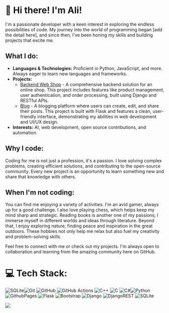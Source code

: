 <h1>👋 Hi there! I'm Ali!</h1>

<p>I'm a passionate developer with a keen interest in exploring the endless possibilities of code. My journey into the world of programming began [add the detail here], and since then, I've been honing my skills and building projects that excite me.</p>

<h2>What I do:</h2>
<ul>
    <li><strong>Languages & Technologies:</strong> Proficient in Python, JavaScript, and more. Always eager to learn new languages and frameworks.</li>
<li><strong>Projects:</strong> 
    <ul> 
        <li><a href="https://github.com/aliizza1385/backend-web-shop">Backend Web Shop</a> - A comprehensive backend solution for an online shop. This project includes features like product management, user authentication, and order processing, built using Django and RESTful APIs.</li>  
        <li><a href="https://github.com/aliizza1385/blog">Blog</a> - A blogging platform where users can create, edit, and share their posts. This project is built with Flask and features a clean, user-friendly interface, demonstrating my abilities in web development and UI/UX design.</li> 
    </ul>
</li>
    <li><strong>Interests:</strong> AI, web development, open source contributions, and automation.</li>
</ul>

<h2>Why I code:</h2>
<p>Coding for me is not just a profession, it's a passion. I love solving complex problems, creating efficient solutions, and contributing to the open-source community. Every new project is an opportunity to learn something new and share that knowledge with others.</p>

<h2>When I'm not coding:</h2> <p>You can find me enjoying a variety of activities. I'm an avid gamer, always up for a good challenge. I also love playing chess, which helps keep my mind sharp and strategic. Reading books is another one of my passions; I immerse myself in different worlds and ideas through literature. Beyond that, I enjoy exploring nature, finding peace and inspiration in the great outdoors. These hobbies not only help me relax but also fuel my creativity and problem-solving skills.</p>

<p>Feel free to connect with me or check out my projects. I'm always open to collaboration and learning from the amazing community here on GitHub.</p>



# 💻 Tech Stack:
 ![SQLite](https://img.shields.io/badge/sqlite-%2307405e.svg?style=for-the-badge&logo=sqlite&logoColor=white)![Git](https://img.shields.io/badge/git-%23F05033.svg?style=for-the-badge&logo=git&logoColor=white) ![GitHub](https://img.shields.io/badge/github-%23121011.svg?style=for-the-badge&logo=github&logoColor=white) ![GitHub Actions](https://img.shields.io/badge/github%20actions-%232671E5.svg?style=for-the-badge&logo=githubactions&logoColor=white)
![C++](https://img.shields.io/badge/c++-%2300599C.svg?style=for-the-badge&logo=c%2B%2B&logoColor=white) ![C](https://img.shields.io/badge/c-%2300599C.svg?style=for-the-badge&logo=c&logoColor=white) ![C#](https://img.shields.io/badge/c%23-%23239120.svg?style=for-the-badge&logo=csharp&logoColor=white)![Python](https://img.shields.io/badge/python-3670A0?style=for-the-badge&logo=python&logoColor=ffdd54) ![GithubPages](https://img.shields.io/badge/github%20pages-121013?style=for-the-badge&logo=github&logoColor=white) ![Flask](https://img.shields.io/badge/flask-%23000.svg?style=for-the-badge&logo=flask&logoColor=white) ![Bootstrap](https://img.shields.io/badge/bootstrap-%238511FA.svg?style=for-the-badge&logo=bootstrap&logoColor=white) ![Django](https://img.shields.io/badge/django-%23092E20.svg?style=for-the-badge&logo=django&logoColor=white) ![DjangoREST](https://img.shields.io/badge/DJANGO-REST-ff1709?style=for-the-badge&logo=django&logoColor=white&color=ff1709&labelColor=gray) ![SQLite](https://img.shields.io/badge/sqlite-%2307405e.svg?style=for-the-badge&logo=sqlite&logoColor=white)

[![](https://visitcount.itsvg.in/api?id=aliizza1385&icon=2&color=0)](https://visitcount.itsvg.in)

